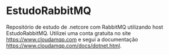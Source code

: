 # EstudoRabbitMQ
Repositório de estudo de .netcore com RabbitMQ utilizando host EstudoRabbitMQ.
Utilizei uma conta gratuita no site https://www.cloudamqp.com e segui a documentação https://www.cloudamqp.com/docs/dotnet.html.
